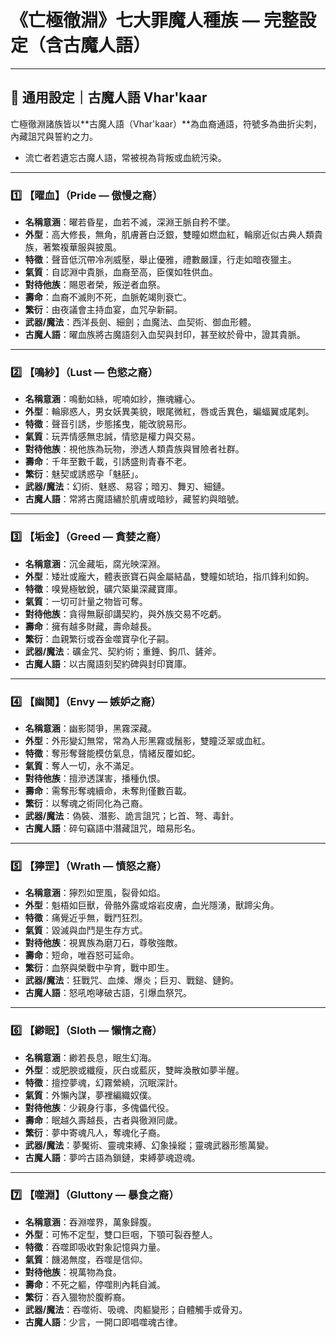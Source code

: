 # 《亡極徹淵》七大罪魔人種族 — 完整設定（含古魔人語）

---

## 📜 通用設定｜古魔人語 Vhar'kaar

亡極徹淵諸族皆以**古魔人語（Vhar'kaar）**為血裔通語，符號多為曲折尖刺，內藏詛咒與誓約之力。
- 流亡者若遺忘古魔人語，常被視為背叛或血統污染。

---

### 1️⃣ 【曜血】（Pride — 傲慢之裔）

- **名稱意涵**：曜若昏星，血若不滅，深淵王脈自矜不墜。
- **外型**：高大修長，無角，肌膚蒼白泛銀，雙瞳如燃血紅，輪廓近似古典人類貴族，著繁複華服與披風。
- **特徵**：聲音低沉帶冷冽威壓，舉止優雅，禮數嚴謹，行走如暗夜獵主。
- **氣質**：自認淵中貴脈，血裔至高，臣僕如牲供血。
- **對待他族**：賜恩者榮，叛逆者血祭。
- **壽命**：血裔不滅則不死，血脈乾竭則衰亡。
- **繁衍**：由夜議會主持血宴，血咒孕新嗣。
- **武器/魔法**：西洋長劍、細劍；血魔法、血契術、御血形體。
- **古魔人語**：曜血族將古魔語刻入血契與封印，甚至紋於骨中，證其貴脈。

---

### 2️⃣ 【鳴紗】（Lust — 色慾之裔）

- **名稱意涵**：鳴動如絲，呢喃如紗，撫魂纏心。
- **外型**：輪廓惑人，男女妖異美貌，眼尾微紅，唇或舌異色，蝙蝠翼或尾刺。
- **特徵**：聲音引誘，步態搖曳，能改貌易形。
- **氣質**：玩弄情感無忠誠，情慾是權力與交易。
- **對待他族**：視他族為玩物，滲透人類貴族與冒險者社群。
- **壽命**：千年至數千載，引誘盛則青春不老。
- **繁衍**：魅契或誘惑孕「魅胚」。
- **武器/魔法**：幻術、魅惑、易容；暗刃、舞刃、細鏈。
- **古魔人語**：常將古魔語繡於肌膚或暗紗，藏誓約與暗號。

---

### 3️⃣ 【垢金】（Greed — 貪婪之裔）

- **名稱意涵**：沉金藏垢，腐光映深淵。
- **外型**：矮壯或龐大，體表嵌寶石與金屬結晶，雙瞳如琥珀，指爪鋒利如鉤。
- **特徵**：嗅覺極敏銳，礦穴築巢深藏寶庫。
- **氣質**：一切可計量之物皆可奪。
- **對待他族**：貪得無厭卻講契約，與外族交易不吃虧。
- **壽命**：擁有越多財藏，壽命越長。
- **繁衍**：血親繁衍或吞金噬寶孕化子嗣。
- **武器/魔法**：礦金咒、契約術；重錘、鉤爪、鏟斧。
- **古魔人語**：以古魔語刻契約碑與封印寶庫。

---

### 4️⃣ 【幽鬩】（Envy — 嫉妒之裔）

- **名稱意涵**：幽影鬩爭，黑霧深藏。
- **外型**：外形變幻無常，常為人形黑霧或鬚影，雙瞳泛翠或血紅。
- **特徵**：奪形奪聲能模仿氣息，情緒反覆如蛇。
- **氣質**：奪人一切，永不滿足。
- **對待他族**：擅滲透謀害，播種仇恨。
- **壽命**：需奪形奪魂續命，未奪則僅數百載。
- **繁衍**：以奪魂之術同化為己裔。
- **武器/魔法**：偽裝、潛影、詭言詛咒；匕首、弩、毒針。
- **古魔人語**：碎句竊語中潛藏詛咒，暗易形名。

---

### 5️⃣ 【獰罡】（Wrath — 憤怒之裔）

- **名稱意涵**：獰烈如罡風，裂骨如焰。
- **外型**：魁梧如巨獸，骨骼外露或熔岩皮膚，血光隱湧，獸蹄尖角。
- **特徵**：痛覺近乎無，戰鬥狂烈。
- **氣質**：毀滅與血鬥是生存方式。
- **對待他族**：視異族為磨刀石，尊敬強敵。
- **壽命**：短命，唯吞怒可延命。
- **繁衍**：血祭與榮戰中孕育，戰中即生。
- **武器/魔法**：狂戰咒、血煉、爆炎；巨刃、戰鎚、鏈鉤。
- **古魔人語**：怒吼咆哮破古語，引爆血祭咒。

---

### 6️⃣ 【緲眠】（Sloth — 懶惰之裔）

- **名稱意涵**：緲若長息，眠生幻海。
- **外型**：或肥腴或纖瘦，灰白或藍灰，雙眸渙散如夢半醒。
- **特徵**：擅控夢魂，幻霧縈繞，沉眠深計。
- **氣質**：外懶內謀，夢裡編織奴僕。
- **對待他族**：少親身行事，多傀儡代役。
- **壽命**：眠越久壽越長，古者與徹淵同歲。
- **繁衍**：夢中寄魂凡人，奪魂化子裔。
- **武器/魔法**：夢魘術、靈魂束縛、幻象操縱；靈魂武器形態萬變。
- **古魔人語**：夢吟古語為鎖鏈，束縛夢魂遊魂。

---

### 7️⃣ 【噬淵】（Gluttony — 暴食之裔）

- **名稱意涵**：吞淵噬界，萬象歸腹。
- **外型**：可怖不定型，雙口巨咽，下顎可裂吞整人。
- **特徵**：吞噬即吸收對象記憶與力量。
- **氣質**：饑渴無度，吞噬是信仰。
- **對待他族**：視萬物為食。
- **壽命**：不死之軀，停噬則內耗自滅。
- **繁衍**：吞入獵物於腹孵裔。
- **武器/魔法**：吞噬術、吸魂、肉軀變形；自體觸手或骨刃。
- **古魔人語**：少言，一開口即唱噬魂古律。


